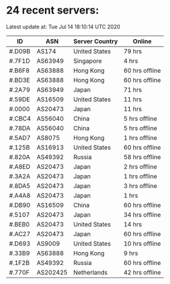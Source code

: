 # 24 recent servers:

Latest update at: Tue Jul 14 18:10:14 UTC 2020

| ID | ASN | Server Country | Online |
| -- | --- | -------------- | ------ |
| #.D09B | AS174 | United States | 79 hrs |
| #.7F1D | AS63949 | Singapore | 4 hrs |
| #.B6F8 | AS63888 | Hong Kong | 60 hrs offline |
| #.BD3E | AS63888 | Hong Kong | 60 hrs offline |
| #.2A79 | AS63949 | Japan | 71 hrs |
| #.59DE | AS16509 | United States | 11 hrs |
| #.0000 | AS20473 | Japan | 11 hrs |
| #.CBC4 | AS56040 | China | 5 hrs offline |
| #.78DA | AS56040 | China | 5 hrs offline |
| #.5AD7 | AS8075 | Hong Kong | 1 hrs offline |
| #.125B | AS16913 | United States | 60 hrs offline |
| #.820A | AS49392 | Russia | 58 hrs offline |
| #.A8ED | AS20473 | Japan | 2 hrs offline |
| #.3A2A | AS20473 | Japan | 1 hrs offline |
| #.8DA5 | AS20473 | Japan | 3 hrs offline |
| #.A4A8 | AS20473 | Japan | 1 hrs |
| #.DB90 | AS16509 | China | 60 hrs offline |
| #.5107 | AS20473 | Japan | 34 hrs offline |
| #.BEB0 | AS20473 | United States | 14 hrs |
| #.AC27 | AS20473 | Japan | 60 hrs offline |
| #.D693 | AS9009 | United States | 10 hrs offline |
| #.33B9 | AS63888 | Hong Kong | 9 hrs |
| #.1F2B | AS49392 | Russia | 60 hrs offline |
| #.770F | AS202425 | Netherlands | 42 hrs offline |

